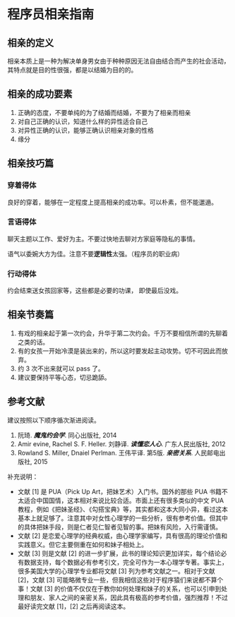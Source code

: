 # 程序员相亲指南

## 相亲的定义

相亲本质上是一种为解决单身男女由于种种原因无法自由结合而产生的社会活动，其特点就是目的性很强，都是以结婚为目的的。

## 相亲的成功要素

1. 正确的态度，不要单纯的为了结婚而结婚，不要为了相亲而相亲
2. 对自己正确的认识，知道什么样的异性适合自己
3. 对异性正确的认识，能够正确认识相亲对象的性格
4. 缘分

## 相亲技巧篇

### 穿着得体

良好的穿着，能够在一定程度上提高相亲的成功率。可以朴素，但不能邋遢。

### 言语得体

聊天主题以工作、爱好为主。不要过快地去聊对方家庭等隐私的事情。

语气以委婉大方为佳。注意不要**逻辑性**太强。（程序员的职业病）

### 行动得体

约会结束送女孩回家等，这些都是必要的功课， 即使最后没戏。

## 相亲节奏篇

1. 有戏的相亲起于第一次约会，升华于第二次约会。千万不要相信所谓的先聊着之类的话。
2. 有的女孩一开始冷漠是装出来的，所以这时要发起主动攻势。切不可因此而放弃。
3. 约 3 次不出来就可以 pass 了。
4. 建议要保持平等心态，切忌跪舔。

## 参考文献

建议按照以下顺序循次渐进阅读。

1. 阮琦. ***魔鬼约会学***.  同心出版社, 2014
2. Amir evine, Rachel S. F. Heller. 刘静译. ***读懂恋人心***. 广东人民出版社, 2012
3. Rowland S. Miller, Dnaiel Perlman. 王伟平译. 第5版. ***亲密关系***. 人民邮电出版社, 2015

补充说明：

- 文献 [1] 是 PUA（Pick Up Art，把妹艺术）入门书。国外的那些 PUA 书籍不太适合中国国情，这本相对来说比较合适。市面上还有很多类似的中文 PUA 教程，例如《把妹圣经》、《勾搭宝典》等，其实都和这本大同小异，看过这本基本上就足够了。注意其中对女性心理学的一些分析，很有参考价值。但其中的具体把妹手段，则是仁者见仁智者见智的事。把妹有风险，入行需谨慎。
- 文献 [2] 是恋爱心理学的经典权威，由心理学家编写，具有很高的理论价值和实践意义。但它主要侧重在如何和妹子相处上。
- 文献 [3] 则是文献 [2] 的进一步扩展，此书的理论知识更加详实，每个结论必有数据支持，每个数据必有参考引文，完全可作为一本心理学专著。事实上，很多美国大学的心理学专业都将文献 [3] 列为参考文献之一。相对于文献 [2]，文献 [3] 可能略微专业一些，但我相信这些对于程序猿们来说都不算个事！文献 [3] 的价值不仅仅在于教你如何处理和妹子的关系，也可以引申到处理和朋友、家人之间的亲密关系，因此具有极高的参考价值，强烈推荐！不过最好读完文献 [1]，[2] 之后再阅读这本。
